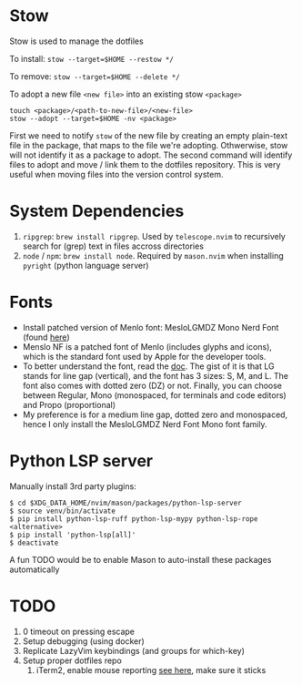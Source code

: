 # Stow
Stow is used to manage the dotfiles

To install:
```stow --target=$HOME --restow */```

To remove:
```stow --target=$HOME --delete */```

To adopt a new file `<new file>` into an existing stow `<package>`
```
touch <package>/<path-to-new-file>/<new-file>
stow --adopt --target=$HOME -nv <package>
```

First we need to notify `stow` of the new file by creating an empty plain-text file in the package, that maps to the file we're adopting. Othwerwise, stow will not identify it as a package to adopt. The second command will identify files to adopt and move / link them to the dotfiles repository. This is very useful when moving files into the version control system. 

# System Dependencies
1. `ripgrep`: `brew install ripgrep`. Used by `telescope.nvim` to recursively search for (grep) text in files accross directories
2. `node` / `npm`: `brew install node`. Required by `mason.nvim` when installing `pyright` (python language server)

# Fonts
- Install patched version of Menlo font: MesloLGMDZ Mono Nerd Font (found [here](https://github.com/ryanoasis/nerd-fonts/releases/download/v3.1.1/Meslo.zip))
- Menslo NF is a patched font of Menlo (includes glyphs and icons), which is the standard font used by Apple for the developer tools.
- To better understand the font, read the [doc](https://github.com/andreberg/Meslo-Font?tab=readme-ov-file). The gist of it is that LG stands for line gap (vertical), and the font has 3 sizes: S, M, and L. The font also comes with dotted zero (DZ) or not. Finally, you can choose between Regular, Mono (monospaced, for terminals and code editors) and Propo (proportional)
- My preference is for a medium line gap, dotted zero and monospaced, hence I only install the MesloLGMDZ Nerd Font Mono font family.

# Python LSP server
Manually install 3rd party plugins:
```
$ cd $XDG_DATA_HOME/nvim/mason/packages/python-lsp-server
$ source venv/bin/activate
$ pip install python-lsp-ruff python-lsp-mypy python-lsp-rope
<alternative>
$ pip install 'python-lsp[all]'
$ deactivate
```
A fun TODO would be to enable Mason to auto-install these packages automatically

# TODO
1. 0 timeout on pressing escape
4. Setup debugging (using docker)
3. Replicate LazyVim keybindings (and groups for which-key)
3. Setup proper dotfiles repo
    1. iTerm2, enable mouse reporting [see here](https://jasonmurray.org/posts/2020/tmuxdebian/), make sure it sticks

